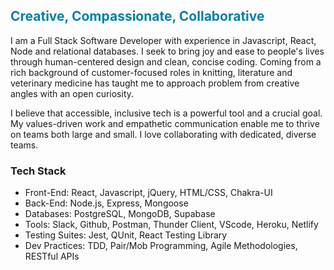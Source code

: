 ## <span style="color: #0081a7">Creative, Compassionate, Collaborative</span>


I am a Full Stack Software Developer with experience in Javascript, React, Node and relational databases. I seek to bring joy and ease to people's lives through human-centered design and clean, concise coding. Coming from a rich background of customer-focused roles in knitting, literature and veterinary medicine has taught me to approach problem from creative angles with an open curiosity. 

I believe that accessible, inclusive tech is a powerful tool and a crucial goal. My values-driven work and empathetic communication enable me to thrive on teams both large and small. I love collaborating with dedicated, diverse teams.

### **Tech Stack**
 * Front-End: React, Javascript, jQuery, HTML/CSS, Chakra-UI
 * Back-End: Node.js, Express, Mongoose
 * Databases: PostgreSQL, MongoDB, Supabase
 * Tools: Slack, Github, Postman, Thunder Client, VScode, Heroku, Netlify
 * Testing Suites: Jest, QUnit, React Testing Library
 * Dev Practices: TDD, Pair/Mob Programming, Agile Methodologies, RESTful APIs

